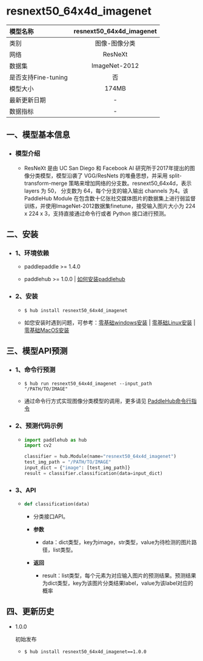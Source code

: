 # resnext50_64x4d_imagenet

|模型名称|resnext50_64x4d_imagenet|
| :--- | :---: |
|类别|图像-图像分类|
|网络|ResNeXt|
|数据集|ImageNet-2012|
|是否支持Fine-tuning|否|
|模型大小|174MB|
|最新更新日期|-|
|数据指标|-|


## 一、模型基本信息



- ### 模型介绍

  - ResNeXt 是由 UC San Diego 和 Facebook AI 研究所于2017年提出的图像分类模型，模型沿袭了 VGG/ResNets 的堆叠思想，并采用 split-transform-merge 策略来增加网络的分支数。resnext50_64x4d，表示 layers 为 50， 分支数为 64，每个分支的输入输出 channels 为4。该 PaddleHub Module 在包含数十亿张社交媒体图片的数据集上进行弱监督训练，并使用ImageNet-2012数据集finetune，接受输入图片大小为 224 x 224 x 3，支持直接通过命令行或者 Python 接口进行预测。

## 二、安装

- ### 1、环境依赖  

  - paddlepaddle >= 1.4.0  

  - paddlehub >= 1.0.0  | [如何安装paddlehub](../../../../docs/docs_ch/get_start/installation.rst)


- ### 2、安装

  - ```shell
    $ hub install resnext50_64x4d_imagenet
    ```
  - 如您安装时遇到问题，可参考：[零基础windows安装](../../../../docs/docs_ch/get_start/windows_quickstart.md)
 | [零基础Linux安装](../../../../docs/docs_ch/get_start/linux_quickstart.md) | [零基础MacOS安装](../../../../docs/docs_ch/get_start/mac_quickstart.md)

## 三、模型API预测

- ### 1、命令行预测

  - ```shell
    $ hub run resnext50_64x4d_imagenet --input_path "/PATH/TO/IMAGE"
    ```
  - 通过命令行方式实现图像分类模型的调用，更多请见 [PaddleHub命令行指令](../../../../docs/docs_ch/tutorial/cmd_usage.rst)

- ### 2、预测代码示例

  - ```python
    import paddlehub as hub
    import cv2

    classifier = hub.Module(name="resnext50_64x4d_imagenet")
    test_img_path = "/PATH/TO/IMAGE"
    input_dict = {"image": [test_img_path]}
    result = classifier.classification(data=input_dict)
    ```

- ### 3、API

  - ```python
    def classification(data)
    ```
    - 分类接口API。
    - **参数**
      - data：dict类型，key为image，str类型，value为待检测的图片路径，list类型。

    - **返回**
      - result：list类型，每个元素为对应输入图片的预测结果。预测结果为dict类型，key为该图片分类结果label，value为该label对应的概率





## 四、更新历史

* 1.0.0

  初始发布

  - ```shell
    $ hub install resnext50_64x4d_imagenet==1.0.0
    ```
